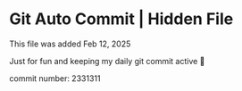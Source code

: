 # Git Auto Commit | Hidden File

This file was added Feb 12, 2025

Just for fun and keeping my daily git commit active 🤪

commit number: 2331311
